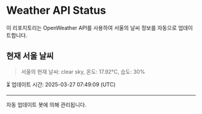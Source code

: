 
# Weather API Status

이 리포지토리는 OpenWeather API를 사용하여 서울의 날씨 정보를 자동으로 업데이트합니다.

## 현재 서울 날씨
> 서울의 현재 날씨: clear sky, 온도: 17.92°C, 습도: 30%

⏳ 업데이트 시간: 2025-03-27 07:49:09 (UTC)

---
자동 업데이트 봇에 의해 관리됩니다.
